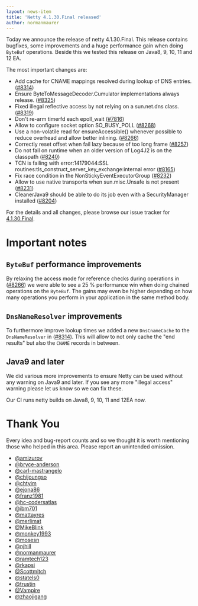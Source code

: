 ```yaml
---
layout: news-item
title: 'Netty 4.1.30.Final released'
author: normanmaurer
---
```


Today we announce the release of netty 4.1.30.Final. This release contains bugfixes, some improvements and a huge performance gain when doing `ByteBuf` operations. Beside this we tested this release on Java8, 9, 10, 11 and 12 EA.

The most important changes are:

* Add cache for CNAME mappings resolved during lookup of DNS entries. ([#8314](https://github.com/netty/netty/pull/8314))
* Ensure ByteToMessageDecoder.Cumulator implementations always release. ([#8325](https://github.com/netty/netty/pull/8325))
* Fixed illegal reflective access by not relying on a sun.net.dns class. ([#8319](https://github.com/netty/netty/pull/8319))
* Don't re-arm timerfd each epoll_wait ([#7816](https://github.com/netty/netty/pull/7816))
* Allow to configure socket option SO_BUSY_POLL ([#8268](https://github.com/netty/netty/pull/8268))
* Use a non-volatile read for ensureAccessible() whenever possible to reduce overhead and allow better inlining. ([#8266](https://github.com/netty/netty/pull/8266))
* Correctly reset offset when fail lazy because of too long frame ([#8257](https://github.com/netty/netty/pull/8257))
* Do not fail on runtime when an older version of Log4J2 is on the classpath ([#8240](https://github.com/netty/netty/pull/8240))
* TCN is failing with error:14179044:SSL routines:tls_construct_server_key_exchange:internal error ([#8165](https://github.com/netty/netty/issues/8165))
* Fix race condition in the NonStickyEventExecutorGroup ([#8232](https://github.com/netty/netty/issues/8232))
* Allow to use native transports when sun.misc.Unsafe is not present ([#8231](https://github.com/netty/netty/issues/8231))
* CleanerJava9 should be able to do its job even with a SecurityManager installed ([#8204](https://github.com/netty/netty/issues/8204))

For the details and all changes, please browse our issue tracker for  [4.1.30.Final](https://github.com/netty/netty/issues?q=is%3Aclosed+milestone%3A4.1.30.Final).

# Important notes

## `ByteBuf` performance improvements

By relaxing the access mode for reference checks during operations in ([#8266](https://github.com/netty/netty/pull/8266)) we were able to see a 25 % performance win when doing chained operations on the `ByteBuf`. The gains may even be higher depending on how many operations you perform in your application in the same method body.

## `DnsNameResolver` improvements

To furthermore improve lookup times we added a new `DnsCnameCache` to the `DnsNameResolver` in ([#8314](https://github.com/netty/netty/pull/8314)). This will allow to not only cache the "end results" but also the `CNAME` records in between.

## Java9 and later

We did various more improvements to ensure Netty can be used without any warning on Java9 and later. If you see any more "illegal access" warning please let us know so we can fix these.

Our CI runs netty builds on Java8, 9, 10, 11 and 12EA now.

# Thank You

Every idea and bug-report counts and so we thought it is worth mentioning those who helped in this area. Please report an unintended omission.

* [@amizurov](https://github.com/amizurov)
* [@bryce-anderson](https://github.com/bryce-anderson)
* [@carl-mastrangelo](https://github.com/carl-mastrangelo)
* [@chijoungso](https://github.com/chijoungso)
* [@chtyim](https://github.com/chtyim)
* [@ejona86](https://github.com/ejona86)
* [@franz1981](https://github.com/franz1981)
* [@hc-codersatlas](https://github.com/hc-codersatlas)
* [@ibm701](https://github.com/ibm701)
* [@mattayres](https://github.com/mattayres)
* [@merlimat](https://github.com/merlimat)
* [@MikeBlink](https://github.com/MikeBlink)
* [@monkey1993](https://github.com/monkey1993)
* [@mosesn](https://github.com/mosesn)
* [@njhill](https://github.com/njhill)
* [@normanmaurer](https://github.com/normanmaurer)
* [@ramtech123](https://github.com/ramtech123)
* [@rkapsi](https://github.com/rkapsi)
* [@Scottmitch](https://github.com/Scottmitch)
* [@stateIs0](https://github.com/stateIs0)
* [@trustin](https://github.com/trustin)
* [@Vampire](https://github.com/Vampire)
* [@zhaojigang](https://github.com/zhaojigang)
